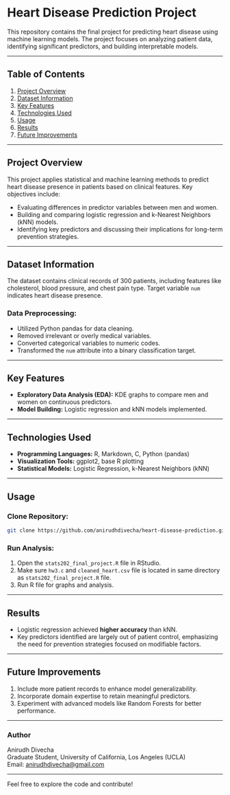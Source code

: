 # Heart Disease Prediction Project

This repository contains the final project for predicting heart disease using machine learning models. The project focuses on analyzing patient data, identifying significant predictors, and building interpretable models.

---

## Table of Contents
1. [Project Overview](#project-overview)
2. [Dataset Information](#dataset-information)
3. [Key Features](#key-features)
4. [Technologies Used](#technologies-used)
5. [Usage](#usage)
6. [Results](#results)
7. [Future Improvements](#future-improvements)

---

## Project Overview

This project applies statistical and machine learning methods to predict heart disease presence in patients based on clinical features. Key objectives include:
- Evaluating differences in predictor variables between men and women.
- Building and comparing logistic regression and k-Nearest Neighbors (kNN) models.
- Identifying key predictors and discussing their implications for long-term prevention strategies.

---

## Dataset Information

The dataset contains clinical records of 300 patients, including features like cholesterol, blood pressure, and chest pain type. Target variable `num` indicates heart disease presence. 

### Data Preprocessing:
- Utilized Python pandas for data cleaning.
- Removed irrelevant or overly medical variables.
- Converted categorical variables to numeric codes.
- Transformed the `num` attribute into a binary classification target.

---

## Key Features

- **Exploratory Data Analysis (EDA):** KDE graphs to compare men and women on continuous predictors.
- **Model Building:** Logistic regression and kNN models implemented.

---

## Technologies Used

- **Programming Languages:** R, Markdown, C, Python (pandas)
- **Visualization Tools:** ggplot2, base R plotting
- **Statistical Models:** Logistic Regression, k-Nearest Neighbors (kNN)

---

## Usage

### Clone Repository:
```bash
git clone https://github.com/anirudhdivecha/heart-disease-prediction.git
```

### Run Analysis:
1. Open the `stats202_final_project.R` file in RStudio.
2. Make sure `hw3.c` and `cleaned_heart.csv` file is located in same directory as `stats202_final_project.R` file.
3. Run R file for graphs and analysis.

---

## Results

- Logistic regression achieved **higher accuracy** than kNN.
- Key predictors identified are largely out of patient control, emphasizing the need for prevention strategies focused on modifiable factors.

---

## Future Improvements

1. Include more patient records to enhance model generalizability.
2. Incorporate domain expertise to retain meaningful predictors.
3. Experiment with advanced models like Random Forests for better performance.

---

### Author
Anirudh Divecha  
Graduate Student, University of California, Los Angeles (UCLA)  
Email: anirudhdivecha@gmail.com

---

Feel free to explore the code and contribute!

